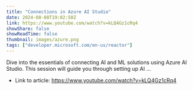 ```yaml
---
title: "Connections in Azure AI Studio"
date: 2024-08-08T19:02:50Z
link: https://www.youtube.com/watch?v=kLQ4Gz1cRq4
showShare: false
showReadTime: false
thumbnail: images/azure.png
tags: ["developer.microsoft.com/en-us/reactor"]
---
```

Dive into the essentials of connecting AI and ML solutions using Azure AI Studio. This session will guide you through setting up AI ...

- Link to article: https://www.youtube.com/watch?v=kLQ4Gz1cRq4
